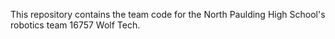 This repository contains the team code for the North Paulding High School's robotics team 16757 Wolf Tech.